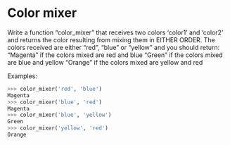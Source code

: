 # Color mixer

Write a function “color_mixer” that receives two colors ‘color1’ and ‘color2’ 
and returns the color resulting from mixing them in EITHER ORDER. 
The colors received are either “red”, “blue” or “yellow” and you should return:
“Magenta” if the colors mixed are red and blue
“Green” if the colors mixed are blue and yellow
“Orange” if the colors mixed are yellow and red


Examples:

```python
>>> color_mixer('red', 'blue')
Magenta
>>> color_mixer('blue', 'red')
Magenta
>>> color_mixer('blue', 'yellow')
Green
>>> color_mixer('yellow', 'red')
Orange
```
